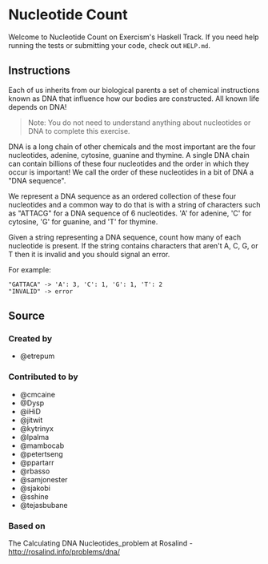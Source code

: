 # Nucleotide Count

Welcome to Nucleotide Count on Exercism's Haskell Track.
If you need help running the tests or submitting your code, check out `HELP.md`.

## Instructions

Each of us inherits from our biological parents a set of chemical instructions known as DNA that influence how our bodies are constructed. All known life depends on DNA!

> Note: You do not need to understand anything about nucleotides or DNA to complete this exercise.

DNA is a long chain of other chemicals and the most important are the four nucleotides, adenine, cytosine, guanine and thymine. A single DNA chain can contain billions of these four nucleotides and the order in which they occur is important!
We call the order of these nucleotides in a bit of DNA a "DNA sequence".

We represent a DNA sequence as an ordered collection of these four nucleotides and a common way to do that is with a string of characters such as "ATTACG" for a DNA sequence of 6 nucleotides.
'A' for adenine, 'C' for cytosine, 'G' for guanine, and 'T' for thymine.

Given a string representing a DNA sequence, count how many of each nucleotide is present.
If the string contains characters that aren't A, C, G, or T then it is invalid and you should signal an error.

For example:

```
"GATTACA" -> 'A': 3, 'C': 1, 'G': 1, 'T': 2
"INVALID" -> error
```

## Source

### Created by

- @etrepum

### Contributed to by

- @cmcaine
- @Dysp
- @iHiD
- @jitwit
- @kytrinyx
- @lpalma
- @mambocab
- @petertseng
- @ppartarr
- @rbasso
- @samjonester
- @sjakobi
- @sshine
- @tejasbubane

### Based on

The Calculating DNA Nucleotides_problem at Rosalind - http://rosalind.info/problems/dna/